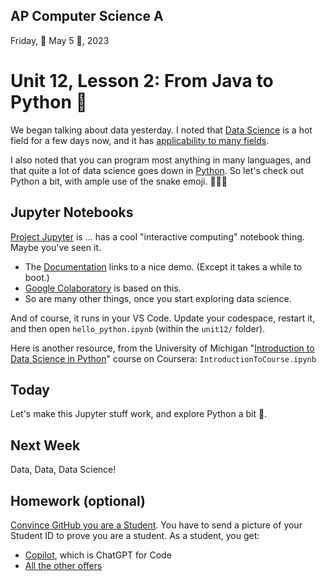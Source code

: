 ## AP Computer Science A

Friday, 🌮 May 5 🌮, 2023

# Unit 12, Lesson 2: From Java to Python 🐍

We began talking about data yesterday. I noted that [Data Science](https://www.simplilearn.com/a-day-in-the-life-of-a-data-scientist-article) is a hot field for a few days now, and it has [applicability to many fields](https://www.youcubed.org/resource/data-literacy/).

I also noted that you can program most anything in many languages, and that quite a lot of data science goes down in [Python](https://www.python.org/). So let's check out Python a bit, with ample use of the snake emoji. 🐍🐍🐍

## Jupyter Notebooks

[Project Jupyter](http://jupyter.org/) is ... has a cool "interactive computing" notebook thing. Maybe you've seen it.

- The [Documentation](https://jupyterlab.readthedocs.io/en/stable/) links to a nice demo. (Except it takes a while to boot.)
- [Google Colaboratory](https://colab.research.google.com/) is based on this.
- So are many other things, once you start exploring data science.

And of course, it runs in your VS Code. Update your codespace, restart it, and then open `hello_python.ipynb` (within the `unit12/` folder).

Here is another resource, from the University of Michigan "[Introduction to Data Science in Python](https://www.coursera.org/learn/python-data-analysis)" course on Coursera: `IntroductionToCourse.ipynb`

## Today

Let's make this Jupyter stuff work, and explore Python a bit 🐍.

## Next Week

Data, Data, Data Science!

## Homework (optional)

[Convince GitHub you are a Student](https://education.github.com/pack/join). You have to send a picture of your Student ID to prove you are a student. As a student, you get:

- [Copilot](https://github.com/features/copilot), which is ChatGPT for Code
- [All the other offers](https://education.github.com/pack#offers)
